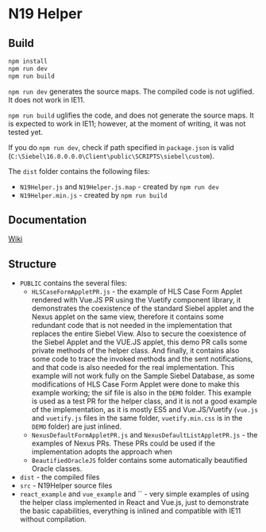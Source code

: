 # N19 Helper

## Build
```bash
npm install
npm run dev
npm run build
```

`npm run dev` generates the source maps. The compiled code is not uglified. It does not work in IE11.

`npm run build` uglifies the code, and does not generate the source maps. It is expected to work in IE11; however, at the moment of writing, it was not tested yet.

If you do `npm run dev`, check if path specified in `package.json` is valid (`C:\Siebel\16.0.0.0.0\Client\public\SCRIPTS\siebel\custom`).

The `dist` folder contains the following files:
* `N19Helper.js` and `N19Helper.js.map` - created by `npm run dev`
* `N19Helper.min.js` - created by `npm run build` 

## Documentation
[Wiki](/../wikis/home)

## Structure
* `PUBLIC` contains the several files:
  * `HLSCaseFormAppletPR.js` - the example of HLS Case Form Applet rendered with Vue.JS PR using the Vuetify component library, it demonstrates the coexistence of the standard Siebel applet and the Nexus applet on the same view, therefore it contains some redundant code that is not needed in the implementation that replaces the entire Siebel View. Also to secure the coexistence of the Siebel Applet and the VUE.JS applet, this demo PR calls some private methods of the helper class. And finally, it contains also some code to trace the invoked methods and the sent notifications, and that code is also needed for the real implementation. This example will not work fully on the Sample Siebel Database, as some modifications of HLS Case Form Applet were done to make this example working; the sif file is also in the `DEMO` folder. This example is used as a test PR for the helper class, and it is not a good example of the implementation, as it is mostly ES5 and Vue.JS/Vuetify (`vue.js` and `vuetify.js` files in the same folder, `vuetify.min.css` is in the `DEMO` folder) are just inlined.
  * `NexusDefaultFormAppletPR.js` and `NexusDefaultListAppletPR.js` - the examples of Nexus PRs. These PRs could be used if the implementation adopts the approach when 
  * `BeautifiedOracleJS` folder contains some automatically beautified Oracle classes.
* `dist` - the compiled files 
* `src` - N19Helper source files
* `react_example` and `vue_example` and `` - very simple examples of using the helper class implemented in React and Vue.js, just to demonstrate the basic capabilities, everything is inlined and compatible with IE11 without compilation.
 